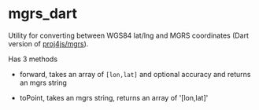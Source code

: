 # mgrs_dart

Utility for converting between WGS84 lat/lng and MGRS coordinates (Dart version of [proj4js/mgrs](https://github.com/proj4js/mgrs)).

Has 3 methods

- forward, takes an array of `[lon,lat]` and optional accuracy and returns an mgrs string
<!-- - inverse, takes an mgrs string and returns a bbox. -->
- toPoint, takes an mgrs string, returns an array of '[lon,lat]'
